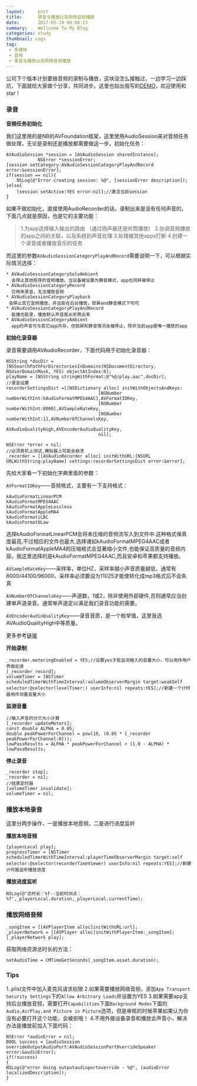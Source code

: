 ```yaml
---
layout:     post
title:      录音与播放以及网络音频播放
date:       2017-05-19 08:08:13
summary:    Wellcome To My Blog.
categories: study
thumbnail: cogs
tag:
 - 多媒体
 - 音频
 - 录音与播放以及网络音频播放
---
```


公司下个版本计划要做音频的录制与播放，这块没怎么接触过，一边学习一边踩坑，下面就给大家做个分享，共同进步。这里也贴出我写的[DEMO]()，欢迎使用和star！

### 录音

**音频任务初始化**

我们这里用的是NB的AVFoundation框架，这里使用AudioSession来对音频任务做处理，无论是录制还是播放都需要做这一步。初始化任务：

	AVAudioSession *session = [AVAudioSession sharedInstance];
	            NSError *sessionError;
	[session setCategory:AVAudioSessionCategoryPlayAndRecord error:&sessionError];
    if(session == nil){
        NSLog(@"Error creating session: %@", [sessionError description]);
    }else{
        [session setActive:YES error:nil];//激活当前session
    }

如果不做初始化，直接使用AudioRecorder的话，录制出来是没有任何声音的，下面几点就是原因，也是它的主要功能：

>1.为app选择输入输出的路由 （通过扬声器还是听筒播放）
>2.协调音频播放的app之间的关联，以及系统的声音处理
>3.处理被其他apps打断
>4.创建一个录音或者播放音乐的任务

而这里的参数`AVAudioSessionCategoryPlayAndRecord`需要说明一下，可以根据实际情况选择：

	* AVAudioSessionCategorySoloAmbient 
	  会停止其他程序的音频播放。当设备被设置为静音模式，app也同样被停止
	* AVAudioSessionCategoryRecord
	  仅用来录音，无法播放音频
	* AVAudioSessionCategoryPlayback 
	 会停止其它音频播放，并且能在后台播放，锁屏and静音模式下均可
	* AVAudioSessionCategoryPlayAndRecord
	  能播也能录，播放默认声音是从听筒出来
	* AVAudioSessionCategoryAmbient
	  app的声音可与其它app共存，但锁屏和静音情况会被停止，除非当前app是唯一播放的app

**初始化录音器**

录音需要调用AVAudioRecorder，下面代码用于初始化录音器：

	NSString *docDir = [NSSearchPathForDirectoriesInDomains(NSDocumentDirectory, NSUserDomainMask, YES) objectAtIndex:0];
	playName = [NSString stringWithFormat:@"%@/play.aac",docDir];
	//录音设置
	recorderSettingsDict =[[NSDictionary alloc] initWithObjectsAndKeys:
	                                   [NSNumber 										numberWithInt:kAudioFormatMPEG4AAC],AVFormatIDKey,
	                                   [NSNumber numberWithInt:8000],AVSampleRateKey,
	                                   [NSNumber numberWithInt:1],AVNumberOfChannelsKey,
	                                   AVAudioQualityHigh,AVEncoderAudioQualityKey,
	                                   nil];
	
	NSError *error = nil;
	//必须真机上测试,模拟器上可能会崩溃
	_recorder = [[AVAudioRecorder alloc] initWithURL:[NSURL URLWithString:playName] settings:recorderSettingsDict error:&error];

先给大家看一下初始化字典里面的参数：

`AVFormatIDKey`——音频格式，主要有一下支持格式：

	kAudioFormatLinearPCM
	kAudioFormatMPEG4AAC
	kAudioFormatAppleLossless
	kAudioFormatAppleMA4
	kAudioFormatiLBC
	kAudioFormatULaw
选择kAudioFormatLinearPCM会将未压缩的音频流写入到文件中.这种格式保真度最高,不过相应的文件也最大.选择诸如kAudioFormatMPEG4AAC或者kAudioFormatAppleMA4的压缩格式会显著缩小文件,也能保证高质量的音频内容。我这里选择的是kAudioFormatMPEG4AAC,而且安卓和苹果都支持播放。

`AVSampleRateKey`——采样率，单位HZ，采样率越小声音质量越低，通常有8000/44100/96000，采样率必须要设为11025才能使转化成mp3格式后不会失真

`AVNumberOfChannelsKey`——声道数，1或2，除非使用外部硬件,否则通常应当创建单声道录音。通常单声道足以满足我们录音功能的需要。

`AVEncoderAudioQualityKey`——录音音质，是一个枚举值，这里我选AVAudioQualityHigh中等质量。

更多参考[链接](http://www.jianshu.com/p/135ca0deceec)

**开始录制**

	_recorder.meteringEnabled = YES;//设置yes才能监测输入的音量大小，可以用作用户界面反馈
	[_recorder record];
	volumeTimer = [NSTimer scheduledTimerWithTimeInterval:volumeObserverMargin target:weakSelf selector:@selector(levelTimer:) userInfo:nil repeats:YES];//新建一个计时器用作测量音量大小
	
**监测音量**

	//输入声音的分贝大小计算
    [_recorder updateMeters];
    const double ALPHA = 0.05;
    double peakPowerForChannel = pow(10, (0.05 * [_recorder peakPowerForChannel:0]));
    lowPassResults = ALPHA * peakPowerForChannel + (1.0 - ALPHA) * lowPassResults;

**停止录音**

	_recorder stop];
	_recorder = nil;
	//结束定时器
	[volumeTimer invalidate];
	volumeTimer = nil;

### 播放本地录音

这里分两步操作，一是播放本地音频，二是进行进度监听

**播放本地音频**

	[playerLocal play];
	progressTimer = [NSTimer scheduledTimerWithTimeInterval:playerTimeObserverMargin target:self selector:@selector(recorderTimeViewer) userInfo:nil repeats:YES];//新建计时器监听播放进度
	
**播放进度监听**

	NSLog(@"总时长：%f--当前时间点：%f",_playerLocal.duration,_playerLocal.currentTime);
	
### 播放网络音频

	_songItem = [[AVPlayerItem alloc]initWithURL:url];
	_playerNetwork = [[AVPlayer alloc]initWithPlayerItem:_songItem];
	[_playerNetwork play];
	
获取网络资源总时长的方法：

	netAudioTime = CMTimeGetSeconds(_songItem.asset.duration);
	
### Tips

1..plist文件中加入麦克风请求权限
2.如果需要播放网络音频，添加`App Transport Security Settings`下的`Allow Arbitrary Loads`并设置为YES
3.如果需要app支持后台播放音频，需要打开`Capabilities`下面`Background Modes`下面的`Audio,AirPlay,and Picture in Picture`选项，但是审核的时候苹果如果认为你没有必要打开这个功能，会被拒哦！
4.不用外接设备录音和播放会声音小，解决办法是播放前加入下面代码：

	NSError *audioError = nil;
	BOOL success = [audioSession overrideOutputAudioPort:AVAudioSessionPortOverrideSpeaker error:&audioError];
	if(!success)
	{
	NSLog(@"error doing outputaudioportoverride - %@", [audioError localizedDescription]);
	}

	
